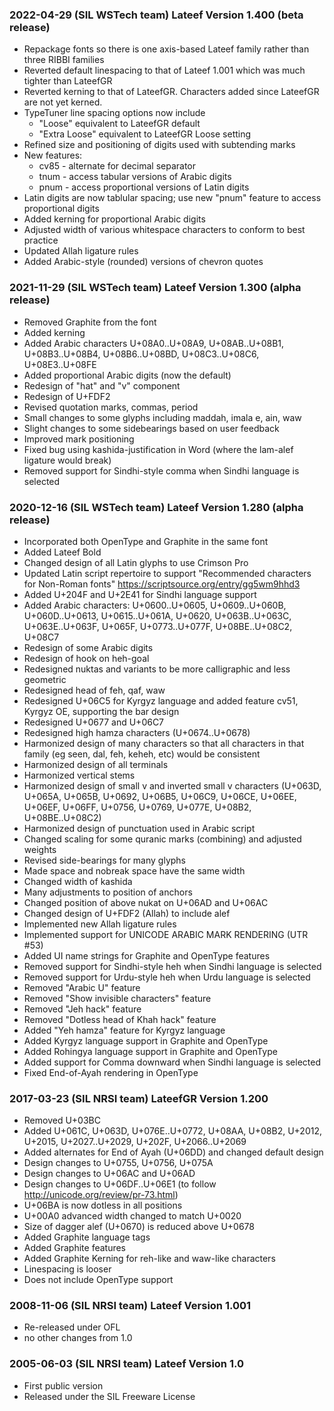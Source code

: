 
### 2022-04-29 (SIL WSTech team) Lateef Version 1.400 (beta release)
- Repackage fonts so there is one axis-based Lateef family rather than three RIBBI families
- Reverted default linespacing to that of Lateef 1.001 which was much tighter than LateefGR
- Reverted kerning to that of LateefGR. Characters added since LateefGR are not yet kerned.
- TypeTuner line spacing options now include
     - "Loose"  equivalent to LateefGR default
     - "Extra Loose" equivalent to LateefGR Loose setting
- Refined size and positioning of digits used with subtending marks
- New features:
     - cv85 - alternate for decimal separator
     - tnum - access tabular versions of Arabic digits
     - pnum - access proportional versions of Latin digits
- Latin digits are now tablular spacing; use new "pnum" feature to access proportional digits
- Added kerning for proportional Arabic digits
- Adjusted width of various whitespace characters to conform to best practice
- Updated Allah ligature rules
- Added Arabic-style (rounded) versions of chevron quotes

### 2021-11-29 (SIL WSTech team) Lateef Version 1.300 (alpha release)
- Removed Graphite from the font
- Added kerning
- Added Arabic characters U+08A0..U+08A9, U+08AB..U+08B1, U+08B3..U+08B4, U+08B6..U+08BD, U+08C3..U+08C6, U+08E3..U+08FE
- Added proportional Arabic digits (now the default)
- Redesign of "hat" and "v" component
- Redesign of U+FDF2
- Revised quotation marks, commas, period
- Small changes to some glyphs including maddah, imala e, ain, waw 
- Slight changes to some sidebearings based on user feedback
- Improved mark positioning
- Fixed bug using kashida-justification in Word (where the lam-alef ligature would break)
- Removed support for Sindhi-style comma when Sindhi language is selected

### 2020-12-16 (SIL WSTech team) Lateef Version 1.280 (alpha release)
- Incorporated both OpenType and Graphite in the same font
- Added Lateef Bold
- Changed design of all Latin glyphs to use Crimson Pro
- Updated Latin script repertoire to support "Recommended characters for Non-Roman fonts" https://scriptsource.org/entry/gg5wm9hhd3
- Added U+204F and U+2E41 for Sindhi language support
- Added Arabic characters: U+0600..U+0605, U+0609..U+060B, U+060D..U+0613, U+0615..U+061A, U+0620, U+063B..U+063C, U+063E..U+063F, U+065F, U+0773..U+077F, U+08BE..U+08C2, U+08C7
- Redesign of some Arabic digits
- Redesign of hook on heh-goal
- Redesigned nuktas and variants to be more calligraphic and less geometric
- Redesigned head of feh, qaf, waw
- Redesigned U+06C5 for Kyrgyz language and added feature cv51, Kyrgyz OE, supporting the bar design
- Redesigned U+0677 and U+06C7
- Redesigned high hamza characters (U+0674..U+0678)
- Harmonized design of many characters so that all characters in that family (eg seen, dal, feh, keheh, etc) would be consistent
- Harmonized design of all terminals
- Harmonized vertical stems
- Harmonized design of small v and inverted small v characters (U+063D, U+065A, U+065B, U+0692, U+06B5, U+06C9, U+06CE, U+06EE, U+06EF, U+06FF, U+0756, U+0769, U+077E, U+08B2, U+08BE..U+08C2)
- Harmonized design of punctuation used in Arabic script
- Changed scaling for some quranic marks (combining) and adjusted weights
- Revised side-bearings for many glyphs
- Made space and nobreak space have the same width
- Changed width of kashida
- Many adjustments to position of anchors
- Changed position of above nukat on U+06AD and U+06AC
- Changed design of U+FDF2 (Allah) to include alef
- Implemented new Allah ligature rules
- Implemented support for UNICODE ARABIC MARK RENDERING (UTR #53) 
- Added UI name strings for Graphite and OpenType features
- Removed support for Sindhi-style heh when Sindhi language is selected
- Removed support for Urdu-style heh when Urdu language is selected
- Removed "Arabic U" feature
- Removed "Show invisible characters" feature
- Removed "Jeh hack" feature
- Removed "Dotless head of Khah hack" feature
- Added "Yeh hamza" feature for Kyrgyz language
- Added Kyrgyz language support in Graphite and OpenType
- Added Rohingya language support in Graphite and OpenType
- Added support for Comma downward when Sindhi language is selected
- Fixed End-of-Ayah rendering in OpenType

### 2017-03-23 (SIL NRSI team) LateefGR Version 1.200
- Removed U+03BC
- Added U+061C, U+063D, U+076E..U+0772, U+08AA, U+08B2, U+2012, U+2015, U+2027..U+2029, U+202F, U+2066..U+2069
- Added alternates for End of Ayah (U+06DD) and changed default design
- Design changes to U+0755, U+0756, U+075A
- Design changes to U+06AC and U+06AD
- Design changes to U+06DF..U+06E1 (to follow http://unicode.org/review/pr-73.html)
- U+06BA is now dotless in all positions
- U+00A0 advanced width changed to match U+0020
- Size of dagger alef (U+0670) is reduced above U+0678
- Added Graphite language tags 
- Added Graphite features 
- Added Graphite Kerning for reh-like and waw-like characters 
- Linespacing is looser
- Does not include OpenType support

### 2008-11-06 (SIL NRSI team) Lateef Version 1.001
- Re-released under OFL
- no other changes from 1.0

### 2005-06-03 (SIL NRSI team) Lateef Version 1.0
- First public version
- Released under the SIL Freeware License


